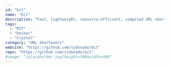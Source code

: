 ```yaml
---
id: "bit"
name: "bit"
description: "Fast, lightweight, resource-efficient, compiled URL shortener."
tags:
  - "MIT"
  - "Docker"
  - "Crystal"
category: "URL Shorteners"
website: "https://github.com/sjdonado/bit"
repo: "https://github.com/sjdonado/bit"
#image: "/placeholder.svg?height=300&width=400"
---
```


